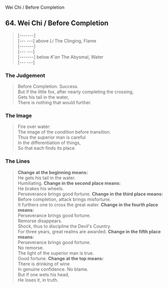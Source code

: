 Wei Chi / Before Completion
## 64. Wei Chi / Before Completion
> [-------]   
> [--- ---] above _Li_ The Clinging, Flame  
> [-------]   
> [--- ---]   
> [-------] below _K'an_ The Abysmal, Water  
> [--- ---]
### The Judgement
> Before Completion. Success.  
 But if the little fox, after nearly completing the crossing,  
 Gets his tail in the water,  
 There is nothing that would further.
### The Image
> Fire over water:  
 The image of the condition before transition.  
 Thus the superior man is careful  
 In the differentiation of things,  
 So that each finds its place.
### The Lines

 > **Change at the beginning means:**  
 He gets his tail in the water.  
 Humiliating.
 > **Change in the second place means:**  
 He brakes his wheels.  
 Perseverance brings good fortune.
 > **Change in the third place means:**  
 Before completion, attack brings misfortune.  
 It furthers one to cross the great water.
 > **Change in the fourth place means:**  
 Perseverance brings good fortune.  
 Remorse disappears.  
 Shock, thus to discipline the Devil's Country.  
 For three years, great realms are awarded.
 > **Change in the fifth place means:**  
 Perseverance brings good fortune.  
 No remorse.  
 The light of the superior man is true.  
 Good fortune.
 > **Change at the top means:**  
 There is drinking of wine  
 In genuine confidence. No blame.  
 But if one wets his head,  
 He loses it, in truth.



